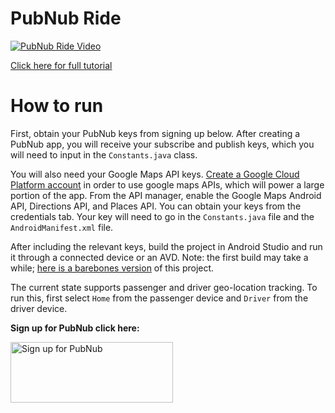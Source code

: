 # PubNub Ride

[![PubNub Ride Video](https://i.ibb.co/CWQwL8s/Screen-Shot-2019-05-16-at-10-08-36-PM.png)](https://www.youtube.com/watch?v=GI5FL8qt5lI&feature=youtu.be)


[Click here for full tutorial]()


# How to run

First, obtain your PubNub keys from signing up below. After creating a PubNub app, you will receive your subscribe and publish keys, which you will need to input in the `Constants.java` class. 

You will also need your Google Maps API keys. <a href="https://console.cloud.google.com/">Create a Google Cloud Platform account</a> in order to use google maps APIs, which will power a large portion of the app. From the API manager, enable the Google Maps Android API, Directions API, and Places API. You can obtain your keys from the credentials tab. Your key will need to go in the `Constants.java` file and the `AndroidManifest.xml` file. 


After including the relevant keys, build the project in Android Studio and run it through a connected device or an AVD. Note: the first build may take a while; <a href="https://github.com/lovdeep7/SelfDrivingApp">here is a barebones version</a> of this project. 

The current state supports passenger and driver geo-location tracking. To run this, first select `Home` from the passenger device and `Driver` from the driver device. 

**Sign up for PubNub click here:**

<a href="https://dashboard.pubnub.com/signup?devrel_gh=PubNubRide">
    <img alt="Sign up for PubNub" src="https://i.imgur.com/og5DDjf.png" width=260 height=97/>
</a>
